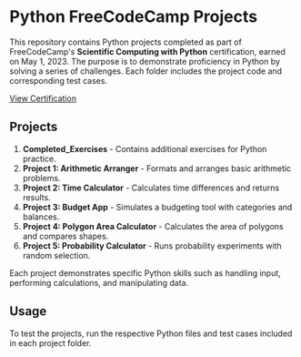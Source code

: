 # Python FreeCodeCamp Projects

This repository contains Python projects completed as part of FreeCodeCamp's **Scientific Computing with Python** certification, earned on May 1, 2023. The purpose is to demonstrate proficiency in Python by solving a series of challenges. Each folder includes the project code and corresponding test cases.

[View Certification](https://www.freecodecamp.org/certification/fccc75a8831-a9be-4d09-a646-c66b431c12ec/scientific-computing-with-python-v7)

## Projects

1. **Completed_Exercises** - Contains additional exercises for Python practice.
2. **Project 1: Arithmetic Arranger** - Formats and arranges basic arithmetic problems.
3. **Project 2: Time Calculator** - Calculates time differences and returns results.
4. **Project 3: Budget App** - Simulates a budgeting tool with categories and balances.
5. **Project 4: Polygon Area Calculator** - Calculates the area of polygons and compares shapes.
6. **Project 5: Probability Calculator** - Runs probability experiments with random selection.

Each project demonstrates specific Python skills such as handling input, performing calculations, and manipulating data.

## Usage

To test the projects, run the respective Python files and test cases included in each project folder.
